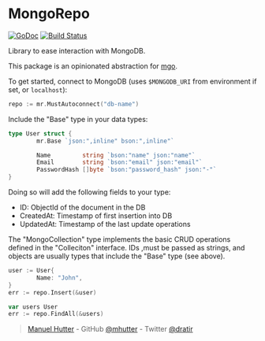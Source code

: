 # MongoRepo

[![GoDoc](https://godoc.org/github.com/mhutter/mr?status.svg)](https://gowalker.org/github.com/mhutter/mr)
[![Build Status](https://travis-ci.com/mhutter/mr.svg?branch=master)](https://travis-ci.com/mhutter/mr)

Library to ease interaction with MongoDB.

This package is an opinionated abstraction for [mgo][].

To get started, connect to MongoDB (uses `$MONGODB_URI` from environment if set, or `localhost`):

```go
repo := mr.MustAutoconnect("db-name")
```

Include the "Base" type in your data types:

```go
type User struct {
        mr.Base `json:",inline" bson:",inline"`

        Name         string `bson:"name" json:"name"`
        Email        string `bson:"email" json:"email"`
        PasswordHash []byte `bson:"password_hash" json:"-"`
}
```

Doing so will add the following fields to your type:

* ID: ObjectId of the document in the DB
* CreatedAt: Timestamp of first insertion into DB
* UpdatedAt: Timestamp of the last update operations

The "MongoCollection" type implements the basic CRUD operations defined in the "Colleciton" interface. IDs ,must be passed as strings, and objects are usually types that include the "Base" type (see above).

```go
user := User{
        Name: "John",
}
err := repo.Insert(&user)

var users User
err := repo.FindAll(&users)
```

> [Manuel Hutter](https://hutter.io) -
> GitHub [@mhutter](https://github.com/mhutter) -
> Twitter [@dratir](https://twitter.com/dratir)

[mgo]: https://github.com/globalsign/mgo
